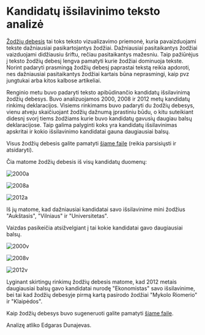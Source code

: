 Kandidatų išsilavinimo teksto analizė
=======================================

[Žodžių debesis](http://en.wikipedia.org/wiki/Word_cloud) tai toks teksto
vizualizavimo priemonė, kuria pavaizduojami tekste dažniausiai pasikartojantys
žodžiai. Dažniausiai pasitaikantys žodžiai vaizduojami didžiausiu šriftu, rečiau
pasitaikantys mažesniu. Taip pažiūrėjus į teksto žodžių debesį lengva pamatyti
kurie žodžiai dominuoja tekste. Norint padaryti prasmingą žodžių debesį
paprastai tekstą reikia apdoroti, nes dažniausiai pasitaikantys žodžiai kartais
būna neprasmingi, kaip pvz jungtukai arba kitos kalbose artikeliai. 

Renginio metu buvo padaryti teksto apibūdinančio kandidatų išsilavinimą žodžių debesys. Buvo
analizuojamos 2000, 2008 ir 2012 metų kandidatų rinkimų deklaracijos.
Visiems rinkimams buvo padaryti du žodžių debesys, vienu atveju skaičiuojant žodžių dažnumą
įprastiniu būdu, o kitu suteikiant didesnį svorį tiems žodžiams kurie
buvo kandidatų gavusių daugiau balsų deklaracijose. Taip galima palyginti koks
yra kandidatų išsilavinimas apskritai ir kokio išsilavinimo kandidatai gauna
daugiausiai balsų. 

Visus žodžių debesis galite pamatyti [šiame
faile](https://raw.github.com/vzemlys/psdatadive12/master/Wordcloud/wordcloudED.html)
(reikia parsisiųsti ir atsidaryti). 

Čia matome žodžių debesis iš visų kandidatų duomenų:

![2000a](https://raw.github.com/vzemlys/psdatadive12/master/Wordcloud/2000wca.png)

![2008a](https://raw.github.com/vzemlys/psdatadive12/master/Wordcloud/2008wca.png)

![2012a](https://raw.github.com/vzemlys/psdatadive12/master/Wordcloud/2012wca.png)

Iš jų matome, kad dažniausiai kandidatai
savo išsilavinime mini žodžius "Aukštasis", "Vilniaus" ir "Universitetas". 

Vaizdas pasikeičia atsižvelgiant į tai kokie kandidatai gavo 
daugiausiai balsų.

![2000v](https://raw.github.com/vzemlys/psdatadive12/master/Wordcloud/2000wcv.png)

![2008v](https://raw.github.com/vzemlys/psdatadive12/master/Wordcloud/2008wcv.png)

![2012v](https://raw.github.com/vzemlys/psdatadive12/master/Wordcloud/2012wcv.png)


Lyginant
skirtingų rinkimų žodžių debesis matome, kad 2012 metais daugiausiai balsų gavo
kandidatai nurodę "Ekonomistas" savo išsilavinime, bei tai kad žodžių debesyje
pirmą kartą pasirodo žodžiai "Mykolo Riomerio" ir "Klaipėdos".

Kaip žodžių debesys buvo sugeneruoti galite pamatyti [šiame
faile](https://github.com/vzemlys/psdatadive12/blob/master/Wordcloud/PolScWordCloud.Rmd).

Analizę atliko Edgaras Dunajevas.

